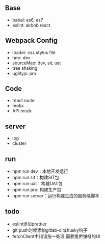 ## Base

* babel: es6, es7
* eslint: airbnb react

## Webpack Config

* loader: css stylus file
* hmr: dev
* sourceMap: dev, sit, uat
* tree shaking
* uglifyjs: pro

## Code

* react route
* mobx
* API mock

## server

* log
* cluster

## run

* npm run dev：本地开发运行
* npm run sit：构建SIT包
* npm run uat：构建UAT包
* npm run pro: 构建生产包
* npm run server：运行构建生成的服务端脚本

## todo

* eslint添加prettier
* git push时候添加gitlab-ci或husky钩子
* fetchClient中错误统一处理,需要提供弹框的UI
